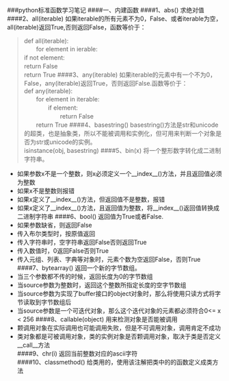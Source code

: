###python标准函数学习笔记
####一、内建函数
####1、abs()
求绝对值
####2、all(iterable)
如果iterable的所有元素不为0，False、或者iterable为空，all(iterable)返回True,否则返回False，函数等价于：                      
>def all(iterable):                
>　　for element in ierable:　　　　　　　　　　　　　　　　　　　　　　　　　　　　　　　　　　　　
>		if not element:　　　　　　　　　　　　　　　　　　　　　　　　　　　　　　　　
>　　　　　　return False　　　　　　　　　　　　　　　　　　　　　　　　　　　　　　
>　　return True
####3、any(iterable)
如果iterable的元素中有一个不为0，False，any(iterable)返回True，否则返回False.函数等价于：                                
>def any(iterable):                                      
>　　for element in iterable:                                         
>　　　　if element:                                                
>　　　　　　return False                         
>　　return True
####4、basestring()
basestring()方法是str和unicode的超类，也是抽象类，所以不能被调用和实例化，但可用来判断一个对象是否为str或unicode的实例。                                      
isinstance(obj, basestring)
####5、bin(x)
将一个整形数字转化成二进制字符串。              
* 如果参数x不是一个整数，则x必须定义一个\_\_index\_\_()方法，并且返回值必须为整数            
* 如果x不是整数则报错                
* 如果x定义了\_\_index\_\_()方法，但返回值不是整数，报错                     
* 如果x定义了\_\_index\_\_()方法，且返回值为整数，将\_\_index\_\_()返回值转换成二进制字符串
####6、bool()
返回值为True或者False.                           
* 如果参数缺省，则返回False                                    
* 传入布尔类型时，按原值返回                              
* 传入字符串时，空字符串返回False否则返回True                        
* 传入数值时，0返回False否则True                        
* 传入元组、列表、字典等对象时，元素个数为空返回False，否则True
####7、bytearray()
返回一个新的字节数组。                                
* 当三个参数都不传的时候，返回长度为0的字节数组                               
* 当source参数为整数时，返回这个整数所指定长度的空字节数组                           
* 当source参数为实现了buffer接口的object对象时，那么将使用只读方式将字节读取到字节数组后                    
* 当source参数是一个可迭代对象，那么这个迭代对象的元素都必须符合0<= x < 256
####8、callable(object)
用来检测对象是否能被调用                                       
* 颗调用对象在实际调用也可能调用失败，但是不可调用对象，调用肯定不成功                                  
* 类对象都是可被调用对象，类的实例对象是否颗调用对象，取决于类是否定义\_\_call\_\_方法                 
####9、chr(i)
返回当前整数对应的ascii字符    
####10、classmethod()
给类用的，使用该注解把类中的的函数定义成类方法